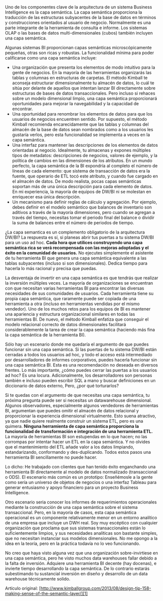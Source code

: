 ﻿---
UniqueId: yCgqODiWRH
Title: "Consejo de diseño #158: Dar sentido a la capa semántica"
Url: 2013/dar-sentido-capa-semnatica.html
Section: "Artículos"
Date: 2016-11-03T00:00:00.0000000
SecondaryDate: 2013-08-05T00:32:00.0000000
Description: "Uno de los componentes clave de la arquitectura de un sistema Business Intelligence es la capa semántica. La capa semántica proporciona la traducción de las estructuras subyacentes de la base de datos en términos y construcciones orientados  al usuario de negocio."
Author: Joy Mundy
Category: Fundamentos Business Intelligence
RelatedUrl: http://www.kimballgroup.com/2013/08/design-tip-158-making-sense-of-the-semantic-layer/

---
Uno de los componentes clave de la arquitectura de un sistema Business Intelligence es la capa semántica. La capa semántica proporciona la traducción de las estructuras subyacentes de la base de datos en términos y construcciones orientados  al usuario de negocio. Normalmente es una parte integrante de la herramienta de consulta e informe. Los sistemas OLAP o las bases de datos multi-dimensionales (cubos) también incluyen una capa semántica.

Algunas sistemas BI proporcionan capas semánticas microscópicamente pequeñas, otras son ricas y robustas. La funcionalidad mínima para poder calificarse como una capa semántica incluye:

- Una organización que presenta los elementos de modo intuitivo para la gente de negocios. En la mayoría de las herramientas organizarás las tablas y columnas en estructuras de carpetas. El método Kimball te aconseja estructurar dimensionalmente tu almacén de datos, lo cuál te sitúa por delante de aquellos que intentan lanzar BI directamente sobre estructuras de bases de datos transaccionales. Pero incluso si rehaces sobre un modelo dimensional limpio, una capa semántica proporcionará oportunidades para mejorar la navegabilidad y la capacidad de encontrar.
- Una oportunidad para renombrar los elementos de datos para que los usuarios de negocios encuentren sentido. Por supuesto, el método Kimball recomienda encarecidamente que las tablas y columnas del almacén de la base de datos sean nombrados como a los usuarios les gustaría verlos, pero esta funcionalidad se implementa a veces en la capa semántica.
- Una interfaz  para mantener las descripciones de los elementos de datos orientadas al negocio. Idealmente, tu almacenas y expones múltiples tipos de metadatos: descripciones de negocios, valores de ejemplo, y la política de cambios en las dimensiones de los atributos. En un mundo perfecto, la capa semántica de la BI expondría al completo el número de líneas de cada elemento: que sistema de transacción de datos era la fuente, que operario de ETL tocó  este atributo, y cuando fue cargado en el almacén de datos. De modo realista, pocas capas semánticas soportan más de una única descripción para cada elemento de datos. En mi experiencia, la mayoría de equipos de DW/BI ni se molestan en enriquecer esa única descripción.
- Un mecanismo para definir reglas de cálculo y agregación. Por ejemplo, debes definir en el modelo semántico que balances de inventario son aditivos a través de la mayoría dimensiones, pero cuando se agregan a través del tiempo, necesitas tomar el periodo final del balance o dividir la suma de balances entre el número de periodos de tiempo.

¿La capa semantica es un complemento obligatorio de la arquitectura DW/BI? La respuesta es sí, si planeas abrir tus puertas  a tu sistema DW/BI para un uso ad hoc. **Cada hora que utilices construyendo una capa semántica rica se verá recompensada con las mejoras adoptadas y el éxito en la comunidad de usuarios.** No ejecutes simplemente el asistente de tu herramienta BI que  genera una capa semántica equivalente a las tablas subyacentes (incluso si son dimensionales). Dedica tiempo para hacerla lo más racional y precisa que puedas.

La desventaja de invertir en una capa semántica es que tendrás que realizar la inversión múltiples veces. La mayoría de organizaciones se encuentran con que necesitan varias herramientas BI para encontrar las diversas necesidades de sus comunidades de usuarios. Cada herramienta tiene su propia capa semántica, que raramente puede ser copiada de una herramienta a otra (incluso en herramientas vendidas por el mismo vendedor). Uno de los muchos retos para los equipos de BI es mantener una apariencia y estructura organizacional similares en todas las herramientas BI. De nuevo, el método Kimball enfatiza que conseguir el modelo relacional correcto de datos dimensionales facilitará considerablemente la tarea de crear la capa semántica (haciendo más fina la capa semántica de la herramienta BI).

Sólo hay un escenario donde me quedaría el argumento de que puedes funcionar sin una capa semántica. Si las puertas de tu sistema DW/BI están cerradas a todos los usuarios ad hoc, y todo el acceso está intermediado por desarrolladores de informes corporativos, puedes hacerla funcionar sin una capa semántica BI. Esta es una recomendación no deseada en diversos frentes. Lo más importante, ¿cómo puedes cerrar las puertas a los usuarios ad hoc? Es una locura. Adicionalmente, los desarrolladores son personas también e incluso pueden escribir SQL a mano y buscar definiciones en un diccionario de datos externo, Pero, ¿por qué torturarlos?

Si te quedas con el argumento de que necesitas una capa semántica, tu próxima pregunta puede ser si necesitas un datawarehouse dimensional. Algunos observadores, especialmente algunos vendedores de herramientas BI, argumentan que puedes omitir el almacén de datos relacional y proporcionar la experiencia dimensional virtualmente. Esto suena atractivo, ya que nadie quiere realmente construir un sistema ETL, pero es una quimera. **Ninguna herramienta de capa semántica proporciona la funcionalidad de transformación e integración de una herramienta ETL.** La mayoría de herramientas BI son estupendas en lo que hacen; no las corrompas por intentar hacer un ETL en la capa semántica. Y no olvides que el mantenimiento del ETL añade valor a los datos limpiando, estandarizando, conformando y des-duplicando. Todos estos pasos una herramienta BI sencillamente no puede hacer.

Lo dicho: He trabajado con clientes que han tenido éxito enganchando una herramienta BI directamente al modelo de datos normalizado (transaccional o ODS). El escenario más común es un prototipo: Enseñémosle a la gente  como sería un universo de objetos de negocios o una interfaz Tableau para generar entusiasmo y apoyo financiero para un proyecto Business Intelligence.

Otro escenario seria conocer los informes de requerimientos operacionales mediante la construcción de una capa semántica sobre el sistema transaccional. Pero, en la mayoría de casos, esta capa semántica operacional es un componente relativamente menor en un entorno analítico de una empresa que incluye un DWH real. Soy muy escéptico con cualquier organización que proclama que sus sistemas transaccionales están lo suficientemente limpios, y sus necesidades analíticas son bastante simples, que no necesitan  instanciar sus modelos dimensionales. No me opongo a la idea en la teoría, pero en la práctica todavía no lo veo funcionando.

No creo que haya visto alguna vez que una organización sobre-invirtiese en una capa semántica, pero he visto muchos data warehouses fallar debido a la falta de inversión. Adquiere una herramienta BI decente (hay docenas), e invierte tiempo desarrollando la capa semántica. De lo contrario estarás subestimando tu sustancial inversión en diseño y desarrollo de un data warehouse técnicamente solido.

Artículo original:  [http://www.kimballgroup.com/2013/08/design-tip-158-making-sense-of-the-semantic-layer/][1]





[1]: http://www.kimballgroup.com/2013/08/design-tip-158-making-sense-of-the-semantic-layer/